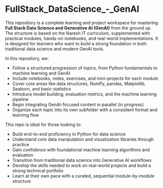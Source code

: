 # FullStack_DataScience_-_GenAI

This repository is a complete learning and project workspace for mastering **Full Stack Data Science and Generative AI (GenAI)** from the ground up. The structure is based on the Naresh IT curriculum, supplemented with practical modules, hands-on notebooks, and real-world implementations. It is designed for learners who want to build a strong foundation in both traditional data science and modern GenAI tools.

In this repository, we:

- Follow a structured progression of topics, from Python fundamentals to machine learning and GenAI
- Include notebooks, notes, exercises, and mini-projects for each module
- Cover core areas like data structures, NumPy, pandas, Matplotlib, Seaborn, and basic statistics
- Introduce model building, evaluation metrics, and the machine learning pipeline
- Begin integrating GenAI-focused content in parallel (in progress)
- Organize each topic into its own subfolder with a consistent format and learning flow

This repo is ideal for those looking to:

- Build end-to-end proficiency in Python for data science
- Understand core data manipulation and visualization libraries through practice
- Gain confidence with foundational machine learning algorithms and evaluation
- Transition from traditional data science into Generative AI workflows
- Develop the skills needed to work on real-world projects and build a strong technical portfolio
- Learn at their own pace with a curated, sequential module-by-module structure
